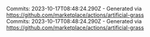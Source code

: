 Commits: 2023-10-17T08:48:24.290Z - Generated via https://github.com/marketplace/actions/artificial-grass
<br>
Commits: 2023-10-17T08:48:24.290Z - Generated via https://github.com/marketplace/actions/artificial-grass
<br>

